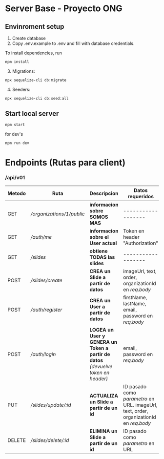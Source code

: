 # Server Base - Proyecto ONG


## Envinroment setup

1) Create database
2) Copy .env.example to .env and fill with database credentials.

To install dependencies, run
``` bash
npm install
```

3) Migrations:
``` bash
npx sequelize-cli db:migrate
```

4) Seeders:
``` bash
npx sequelize-cli db:seed:all
```

## Start local server

``` bash
npm start
```
for dev's
```
npm run dev
```

# Endpoints (Rutas para client)

### /api/v01

   |Metodo|Ruta|Descripcion|Datos requeridos|      
|----|-----|-------|  -------|   
|GET|_/organizations/1/public_|**informacion sobre SOMOS MAS**| ------------------
|GET|_/auth/me_|**informacion sobre el User actual**|Token en header "Authorization"
|GET|_/slides_|**obtiene TODAS las slides**| ------------------
|POST|_/slides/create_|**CREA un Slide a partir de datos**| imageUrl, text, order, organizationId en _req.body_
|POST|_/auth/register_|**CREA un User a partir de datos**| firstName, lastName, email, password en _req.body_
|POST|_/auth/login_|**LOGEA un User y GENERA un Token a partir de datos** _(devuelve token en header)_| email, password en _req.body_
|PUT|_/slides/update/:id_|**ACTUALIZA un Slide a partir de un id**| ID pasado como _parametro_ en URL. imageUrl, text, order, organizationId en _req.body_
|DELETE|_/slides/delete/:id_|**ELIMINA un Slide a partir de un id**| ID pasado como _parametro_ en URL 

